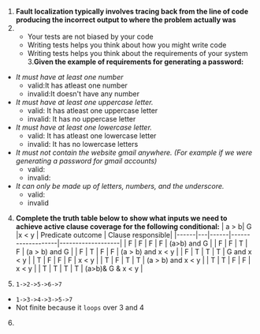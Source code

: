 
1. **Fault localization typically involves tracing back from the line of code producing the incorrect output to where the problem actually was**
2. - Your tests are not biased by your code
   - Writing tests helps you think about how you might write code
   - Writing tests helps you think about the requirements of your system
3.**Given the example of requirements for generating a password:**
- *It must have at least one number*
  - valid:It has atleast one number
  - invalid:It doesn't have any number
- *It must have at least one uppercase letter.*
  - valid: It has atleast one uppercase letter
  - invalid: It has no uppercase letter
- *It must have at least one lowercase letter.*
   - valid: It has atleast one lowercase letter
   - invalid: It has no lowercase letters
- *It must not contain the website gmail anywhere. (For example if we were generating a password for gmail accounts)*
   - valid:
   - invalid:
- *It can only be made up of letters, numbers, and the underscore.*
  - valid:
  - invalid
4. **Complete the truth table below to show what inputs we need to achieve active clause coverage for the following conditional:**
    | a > b| G |x < y | Predicate outcome | Clause responsible|
    |------|---|------|-------------------|-------------------|
    |  F   | F |   F  |        F          | (a>b) and G       |
    |  F   | F |   T  |        F          | (a > b) and G     |
    |  F   | T |   F  |        F          | (a > b) and x < y |
    |  F   | T |   T  |        T          | G and x < y       |
    |  T   | F |   F  |        F          | x < y             |
    |  T   | F |   T  |        T          | (a > b) and x < y |
    |  T   | T |   F  |        F          | x < y             |
    |  T   | T |   T  |        T          | (a>b)& G & x < y  |
 
5. `1->2->5->6->7`
-  `1->3->4->3->5->7`
-  Not finite because it `loops` over 3 and 4
6. 
    
